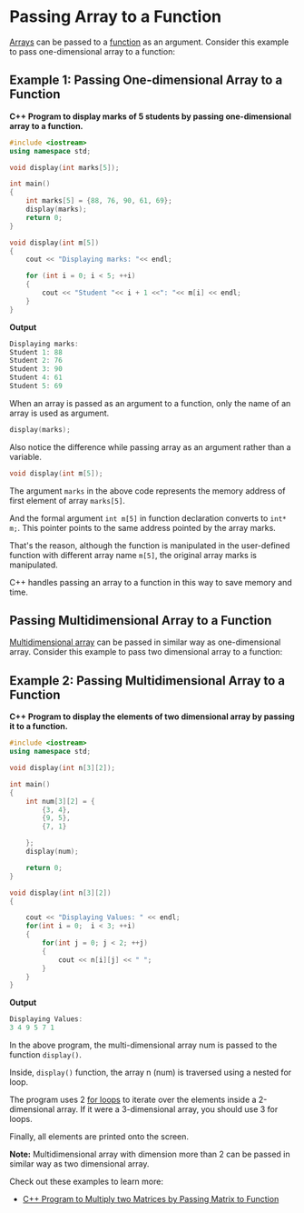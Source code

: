 # Passing Array to a Function

[Arrays](https://www.programiz.com/cpp-programming/arrays) can be passed to a [function](https://www.programiz.com/cpp-programming/function) as an argument. Consider this example to pass one-dimensional array to a function:

## Example 1: Passing One-dimensional Array to a Function

**C++ Program to display marks of 5 students by passing one-dimensional array to a function.**

```cpp
#include <iostream>
using namespace std;

void display(int marks[5]);

int main()
{
    int marks[5] = {88, 76, 90, 61, 69};
    display(marks);
    return 0;
}

void display(int m[5])
{
    cout << "Displaying marks: "<< endl;

    for (int i = 0; i < 5; ++i)
    {
        cout << "Student "<< i + 1 <<": "<< m[i] << endl;
    }
}
```

**Output**

```cpp
Displaying marks: 
Student 1: 88
Student 2: 76
Student 3: 90
Student 4: 61
Student 5: 69
```

When an array is passed as an argument to a function, only the name of an array is used as argument.

```cpp
display(marks);
```

Also notice the difference while passing array as an argument rather than a variable.

```cpp
void display(int m[5]);
```

The argument `marks` in the above code represents the memory address of first element of array `marks[5]`.

And the formal argument `int m[5]` in function declaration converts to `int* m;`. This pointer points to the same address pointed by the array marks.

That's the reason, although the function is manipulated in the user-defined function with different array name `m[5]`, the original array marks is manipulated.

C++ handles passing an array to a function in this way to save memory and time.

## Passing Multidimensional Array to a Function

[Multidimensional array](https://www.programiz.com/cpp-programming/multidimensional-arrays) can be passed in similar way as one-dimensional array. Consider this example to pass two dimensional array to a function:

## Example 2: Passing Multidimensional Array to a Function

**C++ Program to display the elements of two dimensional array by passing it to a function.**

```cpp
#include <iostream>
using namespace std;

void display(int n[3][2]);

int main()
{
    int num[3][2] = {
        {3, 4},
        {9, 5},
        {7, 1}

    };
    display(num);

    return 0;
}

void display(int n[3][2])
{

    cout << "Displaying Values: " << endl;
    for(int i = 0;  i < 3; ++i)
    {
        for(int j = 0; j < 2; ++j)
        {
            cout << n[i][j] << " ";
        }
    }
}
```

**Output**

```cpp
Displaying Values: 
3 4 9 5 7 1 
```

In the above program, the multi-dimensional array num is passed to the function `display()`.

Inside, `display()` function, the array n \(num\) is traversed using a nested for loop.

The program uses 2 [for loops](https://www.programiz.com/cpp-programming/for-loop) to iterate over the elements inside a 2-dimensional array. If it were a 3-dimensional array, you should use 3 for loops.

Finally, all elements are printed onto the screen.

**Note:** Multidimensional array with dimension more than 2 can be passed in similar way as two dimensional array.

Check out these examples to learn more:

* [C++ Program to Multiply two Matrices by Passing Matrix to Function](https://www.programiz.com/cpp-programming/examples/matrix-multiplication-function)

